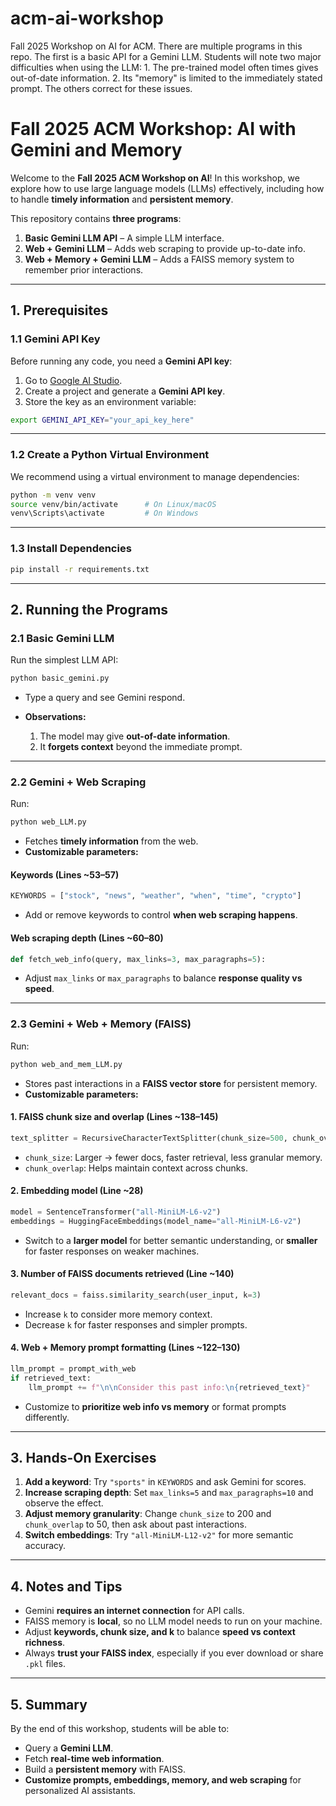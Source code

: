 # acm-ai-workshop
Fall 2025 Workshop on AI for ACM. There are multiple programs in this repo. The first is a basic API for a Gemini LLM. Students will note two major difficulties when using the LLM: 1. The pre-trained model often times gives out-of-date information. 2. Its "memory" is limited to the immediately stated prompt. The others correct for these issues.
# Fall 2025 ACM Workshop: AI with Gemini and Memory

Welcome to the **Fall 2025 ACM Workshop on AI**! In this workshop, we explore how to use large language models (LLMs) effectively, including how to handle **timely information** and **persistent memory**.

This repository contains **three programs**:

1. **Basic Gemini LLM API** – A simple LLM interface.
2. **Web + Gemini LLM** – Adds web scraping to provide up-to-date info.
3. **Web + Memory + Gemini LLM** – Adds a FAISS memory system to remember prior interactions.

---

## 1. Prerequisites

### 1.1 Gemini API Key

Before running any code, you need a **Gemini API key**:

1. Go to [Google AI Studio](https://studio.ai.google/).
2. Create a project and generate a **Gemini API key**.
3. Store the key as an environment variable:

```bash
export GEMINI_API_KEY="your_api_key_here"
```

---

### 1.2 Create a Python Virtual Environment

We recommend using a virtual environment to manage dependencies:

```bash
python -m venv venv
source venv/bin/activate      # On Linux/macOS
venv\Scripts\activate         # On Windows
```

---

### 1.3 Install Dependencies

```bash
pip install -r requirements.txt
```

---

## 2. Running the Programs

### 2.1 Basic Gemini LLM

Run the simplest LLM API:

```bash
python basic_gemini.py
```

* Type a query and see Gemini respond.
* **Observations:**

  1. The model may give **out-of-date information**.
  2. It **forgets context** beyond the immediate prompt.

---

### 2.2 Gemini + Web Scraping

Run:

```bash
python web_LLM.py
```

* Fetches **timely information** from the web.
* **Customizable parameters:**

#### Keywords (Lines ~53–57)

```python
KEYWORDS = ["stock", "news", "weather", "when", "time", "crypto"]
```

* Add or remove keywords to control **when web scraping happens**.

#### Web scraping depth (Lines ~60–80)

```python
def fetch_web_info(query, max_links=3, max_paragraphs=5):
```

* Adjust `max_links` or `max_paragraphs` to balance **response quality vs speed**.

---

### 2.3 Gemini + Web + Memory (FAISS)

Run:

```bash
python web_and_mem_LLM.py
```

* Stores past interactions in a **FAISS vector store** for persistent memory.
* **Customizable parameters:**

#### 1. FAISS chunk size and overlap (Lines ~138–145)

```python
text_splitter = RecursiveCharacterTextSplitter(chunk_size=500, chunk_overlap=50)
```

* `chunk_size`: Larger → fewer docs, faster retrieval, less granular memory.
* `chunk_overlap`: Helps maintain context across chunks.

#### 2. Embedding model (Line ~28)

```python
model = SentenceTransformer("all-MiniLM-L6-v2")
embeddings = HuggingFaceEmbeddings(model_name="all-MiniLM-L6-v2")
```

* Switch to a **larger model** for better semantic understanding, or **smaller** for faster responses on weaker machines.

#### 3. Number of FAISS documents retrieved (Line ~140)

```python
relevant_docs = faiss.similarity_search(user_input, k=3)
```

* Increase `k` to consider more memory context.
* Decrease `k` for faster responses and simpler prompts.

#### 4. Web + Memory prompt formatting (Lines ~122–130)

```python
llm_prompt = prompt_with_web
if retrieved_text:
    llm_prompt += f"\n\nConsider this past info:\n{retrieved_text}"
```

* Customize to **prioritize web info vs memory** or format prompts differently.

---

## 3. Hands-On Exercises

1. **Add a keyword**: Try `"sports"` in `KEYWORDS` and ask Gemini for scores.
2. **Increase scraping depth**: Set `max_links=5` and `max_paragraphs=10` and observe the effect.
3. **Adjust memory granularity**: Change `chunk_size` to 200 and `chunk_overlap` to 50, then ask about past interactions.
4. **Switch embeddings**: Try `"all-MiniLM-L12-v2"` for more semantic accuracy.

---

## 4. Notes and Tips

* Gemini **requires an internet connection** for API calls.
* FAISS memory is **local**, so no LLM model needs to run on your machine.
* Adjust **keywords, chunk size, and k** to balance **speed vs context richness**.
* Always **trust your FAISS index**, especially if you ever download or share `.pkl` files.

---

## 5. Summary

By the end of this workshop, students will be able to:

* Query a **Gemini LLM**.
* Fetch **real-time web information**.
* Build a **persistent memory** with FAISS.
* **Customize prompts, embeddings, memory, and web scraping** for personalized AI assistants.
